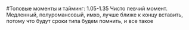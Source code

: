 #Топовые моменты и тайминг:
1.05-1.35
Чисто певчий момент. Медленный, полуромансовый, имхо, лучше ближе к концу вставить, потому что будут сроки типа будем помнить, и все такое
